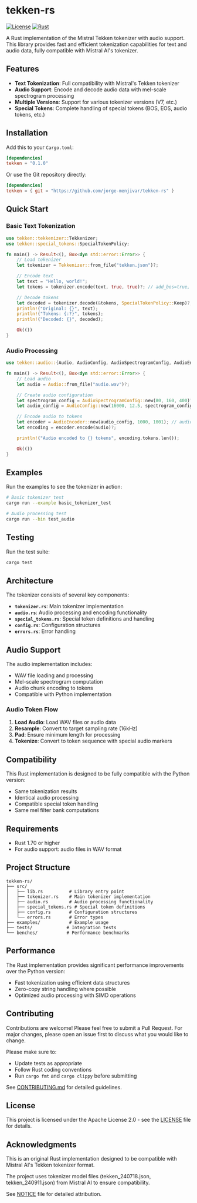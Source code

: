 # tekken-rs

[![License](https://img.shields.io/badge/license-Apache%202.0-blue.svg)](LICENSE)
[![Rust](https://img.shields.io/badge/rust-1.70%2B-orange.svg)](https://www.rust-lang.org)

A Rust implementation of the Mistral Tekken tokenizer with audio support. This library provides fast and efficient tokenization capabilities for text and audio data, fully compatible with Mistral AI's tokenizer.

## Features

- **Text Tokenization**: Full compatibility with Mistral's Tekken tokenizer
- **Audio Support**: Encode and decode audio data with mel-scale spectrogram processing
- **Multiple Versions**: Support for various tokenizer versions (V7, etc.)
- **Special Tokens**: Complete handling of special tokens (BOS, EOS, audio tokens, etc.)

## Installation

Add this to your `Cargo.toml`:

```toml
[dependencies]
tekken = "0.1.0"
```

Or use the Git repository directly:

```toml
[dependencies]
tekken = { git = "https://github.com/jorge-menjivar/tekken-rs" }
```

## Quick Start

### Basic Text Tokenization

```rust
use tekken::tekkenizer::Tekkenizer;
use tekken::special_tokens::SpecialTokenPolicy;

fn main() -> Result<(), Box<dyn std::error::Error>> {
    // Load tokenizer
    let tokenizer = Tekkenizer::from_file("tekken.json")?;

    // Encode text
    let text = "Hello, world!";
    let tokens = tokenizer.encode(text, true, true)?; // add_bos=true, add_eos=true

    // Decode tokens
    let decoded = tokenizer.decode(&tokens, SpecialTokenPolicy::Keep)?;
    println!("Original: {}", text);
    println!("Tokens: {:?}", tokens);
    println!("Decoded: {}", decoded);

    Ok(())
}
```

### Audio Processing

```rust
use tekken::audio::{Audio, AudioConfig, AudioSpectrogramConfig, AudioEncoder};

fn main() -> Result<(), Box<dyn std::error::Error>> {
    // Load audio
    let audio = Audio::from_file("audio.wav")?;

    // Create audio configuration
    let spectrogram_config = AudioSpectrogramConfig::new(80, 160, 400)?;
    let audio_config = AudioConfig::new(16000, 12.5, spectrogram_config, None)?;

    // Encode audio to tokens
    let encoder = AudioEncoder::new(audio_config, 1000, 1001); // audio_token_id, begin_audio_token_id
    let encoding = encoder.encode(audio)?;

    println!("Audio encoded to {} tokens", encoding.tokens.len());

    Ok(())
}
```

## Examples

Run the examples to see the tokenizer in action:

```bash
# Basic tokenizer test
cargo run --example basic_tokenizer_test

# Audio processing test
cargo run --bin test_audio
```

## Testing

Run the test suite:

```bash
cargo test
```

## Architecture

The tokenizer consists of several key components:

- **`tokenizer.rs`**: Main tokenizer implementation
- **`audio.rs`**: Audio processing and encoding functionality
- **`special_tokens.rs`**: Special token definitions and handling
- **`config.rs`**: Configuration structures
- **`errors.rs`**: Error handling

## Audio Support

The audio implementation includes:

- WAV file loading and processing
- Mel-scale spectrogram computation
- Audio chunk encoding to tokens
- Compatible with Python implementation

### Audio Token Flow

1. **Load Audio**: Load WAV files or audio data
2. **Resample**: Convert to target sampling rate (16kHz)
3. **Pad**: Ensure minimum length for processing
4. **Tokenize**: Convert to token sequence with special audio markers

## Compatibility

This Rust implementation is designed to be fully compatible with the Python version:

- Same tokenization results
- Identical audio processing
- Compatible special token handling
- Same mel filter bank computations

## Requirements

- Rust 1.70 or higher
- For audio support: audio files in WAV format

## Project Structure

```
tekken-rs/
├── src/
│   ├── lib.rs          # Library entry point
│   ├── tokenizer.rs    # Main tokenizer implementation
│   ├── audio.rs        # Audio processing functionality
│   ├── special_tokens.rs # Special token definitions
│   ├── config.rs       # Configuration structures
│   └── errors.rs       # Error types
├── examples/           # Example usage
├── tests/             # Integration tests
└── benches/           # Performance benchmarks
```

## Performance

The Rust implementation provides significant performance improvements over the Python version:

- Fast tokenization using efficient data structures
- Zero-copy string handling where possible
- Optimized audio processing with SIMD operations

## Contributing

Contributions are welcome! Please feel free to submit a Pull Request. For major changes, please open an issue first to discuss what you would like to change.

Please make sure to:
- Update tests as appropriate
- Follow Rust coding conventions
- Run `cargo fmt` and `cargo clippy` before submitting

See [CONTRIBUTING.md](CONTRIBUTING.md) for detailed guidelines.

## License

This project is licensed under the Apache License 2.0 - see the [LICENSE](LICENSE) file for details.

## Acknowledgments

This is an original Rust implementation designed to be compatible with Mistral AI's Tekken tokenizer format.

The project uses tokenizer model files (tekken_240718.json, tekken_240911.json) from Mistral AI to ensure compatibility.

See [NOTICE](NOTICE) file for detailed attribution.
